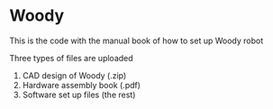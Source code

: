 # Woody
This is the code with the manual book of how to set up Woody robot

Three types of files are uploaded
1. CAD design of Woody (.zip)
2. Hardware assembly book (.pdf)
3. Software set up files (the rest)
